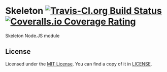 # Skeleton [![Travis-CI.org Build Status](https://img.shields.io/travis/Qix-/node-skeleton.svg?style=flat-square)](https://travis-ci.org/Qix-/node-skeleton) [![Coveralls.io Coverage Rating](https://img.shields.io/coveralls/Qix-/node-skeleton.svg?style=flat-square)](https://coveralls.io/r/Qix-/node-skeleton)
Skeleton Node.JS module

## License
Licensed under the [MIT License](http://opensource.org/licenses/MIT).
You can find a copy of it in [LICENSE](LICENSE).

